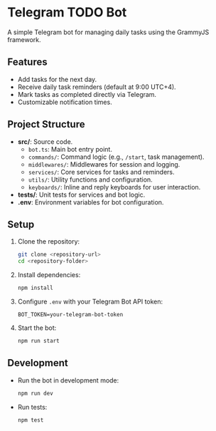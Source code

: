 # Telegram TODO Bot

A simple Telegram bot for managing daily tasks using the GrammyJS framework.

## Features
- Add tasks for the next day.
- Receive daily task reminders (default at 9:00 UTC+4).
- Mark tasks as completed directly via Telegram.
- Customizable notification times.

## Project Structure
- **src/**: Source code.
  - `bot.ts`: Main bot entry point.
  - `commands/`: Command logic (e.g., `/start`, task management).
  - `middlewares/`: Middlewares for session and logging.
  - `services/`: Core services for tasks and reminders.
  - `utils/`: Utility functions and configuration.
  - `keyboards/`: Inline and reply keyboards for user interaction.
- **tests/**: Unit tests for services and bot logic.
- **.env**: Environment variables for bot configuration.

## Setup
1. Clone the repository:
   ```bash
   git clone <repository-url>
   cd <repository-folder>
   ```
2. Install dependencies:
   ```bash
   npm install
   ```
3. Configure `.env` with your Telegram Bot API token:
   ```env
   BOT_TOKEN=your-telegram-bot-token
   ```
4. Start the bot:
   ```bash
   npm run start
   ```

## Development
- Run the bot in development mode:
  ```bash
  npm run dev
  ```
- Run tests:
  ```bash
  npm test
  ```